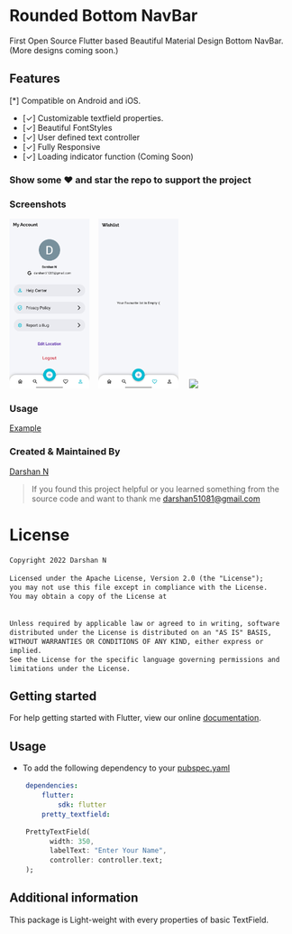 <!-- 
This README describes the package. If you publish this package to pub.dev,
this README's contents appear on the landing page for your package.

For information about how to write a good package README, see the guide for
[writing package pages](https://dart.dev/guides/libraries/writing-package-pages). 

For general information about developing packages, see the Dart guide for
[creating packages](https://dart.dev/guides/libraries/create-library-packages)
and the Flutter guide for
[developing packages and plugins](https://flutter.dev/developing-packages). 
-->
# Rounded Bottom NavBar

First Open Source Flutter based Beautiful Material Design Bottom NavBar.(More designs coming soon.)

## Features

[*] Compatible on Android and iOS.

* [✓] Customizable textfield properties.
* [✓] Beautiful FontStyles
* [✓] User defined text controller
* [✓] Fully Responsive
* [✓] Loading indicator function (Coming Soon)

### Show some :heart: and star the repo to support the project

### Screenshots

<img src="ss1.jpg" height="300em" />&nbsp;&nbsp;&nbsp; <img src="ss2.jpg" height="300em" /> &nbsp;&nbsp;&nbsp;
<img src="ss3.gif" height="300em" />

### Usage

[Example](https://github.com/darshn-n/pretty_textfield/blob/master/example/example_app.dart)

### Created & Maintained By

[Darshan N](https://github.com/darshn-n)

> If you found this project helpful or you learned something from the source code and want to thank me <darshan51081@gmail.com>

# License

    Copyright 2022 Darshan N

    Licensed under the Apache License, Version 2.0 (the "License");
    you may not use this file except in compliance with the License.
    You may obtain a copy of the License at


    Unless required by applicable law or agreed to in writing, software
    distributed under the License is distributed on an "AS IS" BASIS,
    WITHOUT WARRANTIES OR CONDITIONS OF ANY KIND, either express or implied.
    See the License for the specific language governing permissions and
    limitations under the License.

## Getting started

For help getting started with Flutter, view our online
[documentation](https://flutter.dev/).

## Usage

* To add the following dependency to your [pubspec.yaml](https://github.com/darshn-n/rounded_bottom_navbar)

```yaml
    dependencies:
        flutter:
            sdk: flutter
        pretty_textfield:
```

```dart
    PrettyTextField(
          width: 350,
          labelText: "Enter Your Name",
          controller: controller.text;        
    );
```

## Additional information

This package is Light-weight with every properties of basic TextField.
